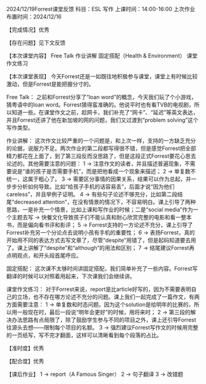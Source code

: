 2024/12/19Forrest课堂反馈
科目：ESL 写作
上课时间：14:00-16:00
上次作业布置时间：2024/12/16

【完成情况】优秀

【存在问题】见下文反馈

【本次课堂内容】
Free Talk
作业讲解
固定搭配（Health & Environment）
课堂作文练习

【本次课堂表现】
今天Forrest还是一如既往地积极参与课堂，课堂上有时候比较激动，但是Forrest是能把握分寸的。

Free Talk：
之前和Forrest分享了“loan word”的概念，今天我们玩了个小游戏，猜粤语中的loan word。Forrest猜得蛮准确的。他说平时也有看TVB的电视剧，所以知道一些。在课堂作文之前，趁网卡，我们补充了“网卡”、“延迟”等英文表达，并且Forrest还讲了他在新加坡的网的问题，我们又过渡到“problem solving”这个写作类型。

作业讲解：
这次作文比较严重的一个问题是，和上次一样，支持的一方缺乏充分的论据，说服力不足。两次作业的第二段都写得很不错，但是感觉Forrest把全部精力都花在上面了，到了第三段反而没思路了，但是这段正式Forrest要花心思去论述的。其他需要注意的问题：
1 -> 注意作文的读者，并且描述普遍现象，不需要说是“谁的孩子是否需要手机”，而是把他看成一个现象来描述；
2 -> 单复数不统一，这属于粗心了。
3 -> 需要区分事情的因果关系，结果可以作为总起，并一步步分析如何导致。比如“给孩子手机的话容易丢”，后面才说“因为他们careless”，并且举例子证明。
4 -> 有些句子论述不够充分，比如第二段结尾“decreased attention”，在没有情景的情况下，不容易明白。课上引导了两种思路，一是补充一个情景，比如上课和写作业的时候；二是“social media”作为一个主题去写 -> 快餐文化导致孩子们不能认真和耐心欣赏完整的电影和看一整本书，而是偏向看书评和影评；
5 -> Forrest支持的一方论述不充分，课上引导了Forrest补充另一个分论点去说明小孩有手机的重要性；
6 -> 表扬Forrest，真的开始用不同的表达方式去写文章了，尽管“despite”用错了，但是起码知道要去用了。课上讲解了“despite”和“although”的用法和区别；
7 -> 结尾建议Forrest再点明观点，和开头段首尾呼应。

固定搭配：
这次课不太够时间讲固定搭配，我们简单补充了一些内容。Forrest写翻译的时候可以对照着用起来，下次课我们会继续讲。

课堂作文练习：
对于Forrest来说，report是比article好写的，因为不需要表明自己的立场，也不存在哪方论述不充分的问题。课上我们一起完成了一篇作文，有两方面需要注意：
1 -> 单复数和时态问题。因为这个solution是给明年的比赛的，所以用一般现在时，最后一段说“明年会更好”的时候，用将来时；
2 -> 第三段的解决办法思路有点局限了，除了鼓励学生参与不同的项目之外，课上还引导Forrest往源头去想——限制每个项目的名额。
3 -> 强烈建议Forrest写作文的时候用完整的一页纸写，写不完才翻面，这样可以清晰看到每个段落的占比。

【准时度】优秀

【配合度】优秀

【课后作业】
1 -> report（A Famous Singer）
2 -> 句子翻译
3 -> 改错题

